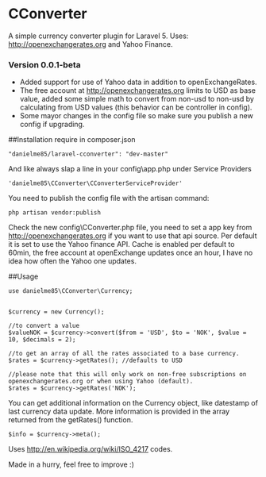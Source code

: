 # CConverter
A simple currency converter plugin for Laravel 5. Uses: http://openexchangerates.org and Yahoo Finance. 

### Version 0.0.1-beta
* Added support for use of Yahoo data in addition to openExchangeRates. 
* The free account at http://openexchangerates.org limits to USD as base value, added some simple math to convert from non-usd to non-usd by calculating from USD values (this behavior can be controller in config). 
* Some mayor changes in the config file so make sure you publish a new config if upgrading. 

##Installation
require in composer.json 
```
"danielme85/laravel-cconverter": "dev-master"
```

And like always slap a line in your config\app.php under Service Providers
```
'danielme85\CConverter\CConverterServiceProvider'
```

You need to publish the config file with the artisan command:
```
php artisan vendor:publish
```

Check the new config\CConverter.php file, you need to set a app key from http://openexchangerates.org if you want to use that api source.
Per default it is set to use the Yahoo finance API.
Cache is enabled per default to 60min, the free account at openExchange updates once an hour, I have no idea how often the Yahoo one updates.

##Usage

```
use danielme85\CConverter\Currency;


$currency = new Currency();

//to convert a value
$valueNOK = $currency->convert($from = 'USD', $to = 'NOK', $value = 10, $decimals = 2);

//to get an array of all the rates associated to a base currency.
$rates = $currency->getRates(); //defaults to USD

//please note that this will only work on non-free subscriptions on openexchangerates.org or when using Yahoo (default).
$rates = $currency->getRates('NOK');
```

You can get additional information on the Currency object, like datestamp of last currency data update.
More information is provided in the array returned from the getRates() function.
```
$info = $currency->meta();
```

Uses http://en.wikipedia.org/wiki/ISO_4217 codes.

Made in a hurry, feel free to improve :)
